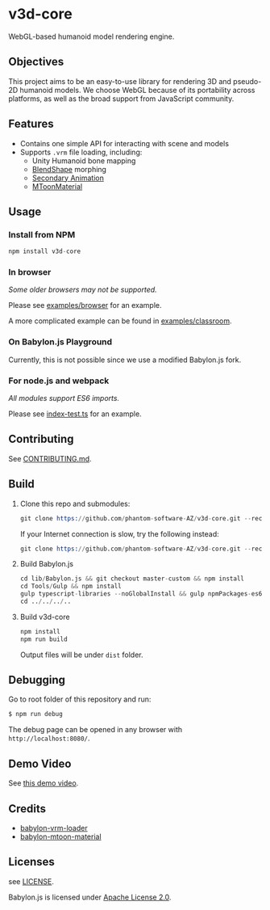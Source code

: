 # v3d-core

WebGL-based humanoid model rendering engine.

## Objectives

This project aims to be an easy-to-use library for rendering 3D and pseudo-2D humanoid models. We choose WebGL because of its portability across platforms, as well as the broad support from JavaScript community.

## Features

- Contains one simple API for interacting with scene and models
- Supports `.vrm` file loading, including:
    + Unity Humanoid bone mapping
    + [BlendShape](https://vrm.dev/univrm/components/univrm_blendshape/) morphing
    + [Secondary Animation](https://vrm.dev/univrm/components/univrm_secondary/)
    + [MToonMaterial](https://github.com/phantom-software-AZ/babylon-mtoon-material)

## Usage

### Install from NPM

```s
npm install v3d-core
```

### In browser

*Some older browsers may not be supported.*

Please see [examples/browser](./examples/browser) for an example.

A more complicated example can be found in [examples/classroom](./examples/classroom).

### On Babylon.js Playground

Currently, this is not possible since we use a modified Babylon.js fork.

### For node.js and webpack

*All modules support ES6 imports.*

Please see [index-test.ts](./src/index-test.ts) for an example.

## Contributing

See [CONTRIBUTING.md](./CONTRIBUTING.md).

## Build

1. Clone this repo and submodules:

   ```s
   git clone https://github.com/phantom-software-AZ/v3d-core.git --recurse-submodules
   ```

   If your Internet connection is slow, try the following instead:

   ```s
   git clone https://github.com/phantom-software-AZ/v3d-core.git --recurse-submodules --shallow-submodules
   ```

2. Build Babylon.js

   ```s
   cd lib/Babylon.js && git checkout master-custom && npm install
   cd Tools/Gulp && npm install
   gulp typescript-libraries --noGlobalInstall && gulp npmPackages-es6 --noGlobalInstall
   cd ../../../..
   ```

3. Build v3d-core

   ```s
   npm install
   npm run build
   ```

   Output files will be under `dist` folder.
## Debugging

Go to root folder of this repository and run:

```s
$ npm run debug
```

The debug page can be opened in any browser with `http://localhost:8080/`.

## Demo Video

See [this demo video](https://www.youtube.com/watch?v=pQnvU2PVymE).

## Credits

- [babylon-vrm-loader](https://github.com/virtual-cast/babylon-vrm-loader)
- [babylon-mtoon-material](https://github.com/virtual-cast/babylon-mtoon-material)

## Licenses

see [LICENSE](./LICENSE).

Babylon.js is licensed under [Apache License 2.0](https://github.com/BabylonJS/Babylon.js/blob/master/license.md).
